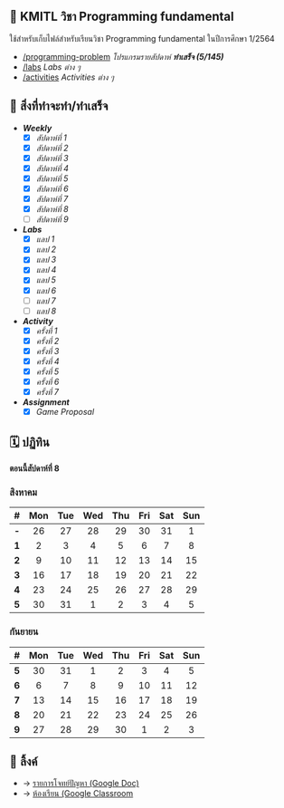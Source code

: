 ## 📑 KMITL วิชา Programming fundamental

ใช้สำหรับเก็บไฟล์สำหรับเรียนวิชา Programming fundamental ในปีการศึกษา 1/2564

- [/programming-problem](https://github.com/KornYellow/kmitl-works/tree/main/programming-problem) _โปรแกรมรายสัปดาห์ **ทำเสร็จ (5/145)**_
- [/labs](https://github.com/KornYellow/kmitl-works/tree/main/labs) _Labs ต่าง ๆ_
- [/activities](https://github.com/KornYellow/kmitl-works/tree/main/activities) _Activities ต่าง ๆ_

## 📝 สิ่งที่ทำจะทำ/ทำเสร็จ

- **_Weekly_**
    - [x] _สัปดาห์ที่ 1_
    - [x] _สัปดาห์ที่ 2_
    - [x] _สัปดาห์ที่ 3_
    - [x] _สัปดาห์ที่ 4_
    - [x] _สัปดาห์ที่ 5_
    - [x] _สัปดาห์ที่ 6_
    - [x] _สัปดาห์ที่ 7_
    - [x] _สัปดาห์ที่ 8_
    - [ ] _สัปดาห์ที่ 9_
- **_Labs_**
    - [x] _แลป 1_
    - [x] _แลป 2_
    - [x] _แลป 3_
    - [x] _แลป 4_
    - [x] _แลป 5_
    - [x] _แลป 6_
    - [ ] _แลป 7_
    - [ ] _แลป 8_
- **_Activity_**
    - [x] _ครั้งที่ 1_
    - [x] _ครั้งที่ 2_
    - [x] _ครั้งที่ 3_
    - [x] _ครั้งที่ 4_
    - [x] _ครั้งที่ 5_
    - [x] _ครั้งที่ 6_
    - [x] _ครั้งที่ 7_
- **_Assignment_**
    - [x] _Game Proposal_

## 🗓️ ปฏิทิน

**ตอนนี้สัปดาห์ที่ 8**

### สิงหาคม
|   #   | Mon | Tue | Wed | Thu | Fri | Sat | Sun |
| :---: | :-: | :-: | :-: | :-: | :-: | :-: | :-: |
| **-** |  26 |  27 |  28 |  29 |  30 |  31 |   1 |
| **1** |   2 |   3 |   4 |   5 |   6 |   7 |   8 |
| **2** |   9 |  10 |  11 |  12 |  13 |  14 |  15 |
| **3** |  16 |  17 |  18 |  19 |  20 |  21 |  22 | 
| **4** |  23 |  24 |  25 |  26 |  27 |  28 |  29 |
| **5** |  30 |  31 |   1 |   2 |   3 |   4 |   5 |

### กันยายน
|   #   | Mon | Tue | Wed | Thu | Fri | Sat | Sun |
| :---: | :-: | :-: | :-: | :-: | :-: | :-: | :-: |
| **5** |  30 |  31 |   1 |   2 |   3 |   4 |   5 |
| **6** |   6 |   7 |   8 |   9 |  10 |  11 |  12 |
| **7** |  13 |  14 |  15 |  16 |  17 |  18 |  19 |
| **8** |  20 |  21 |  22 |  23 |  24 |  25 |  26 |
| **9** |  27 |  28 |  29 |  30 |   1 |   2 |   3 |

## 🔗 ลิ้งค์

- → [รายการโจทย์ปัญหา (Google Doc)](https://docs.google.com/document/d/1ZvJCqXif7hGMGWO1VD9V2Lkamiu-ZDyI9epi1ooGwUE/edit)
- → [ห้องเรียน (Google Classroom](https://classroom.google.com/u/1/c/Mzc0MjM5MzM4MjYz)